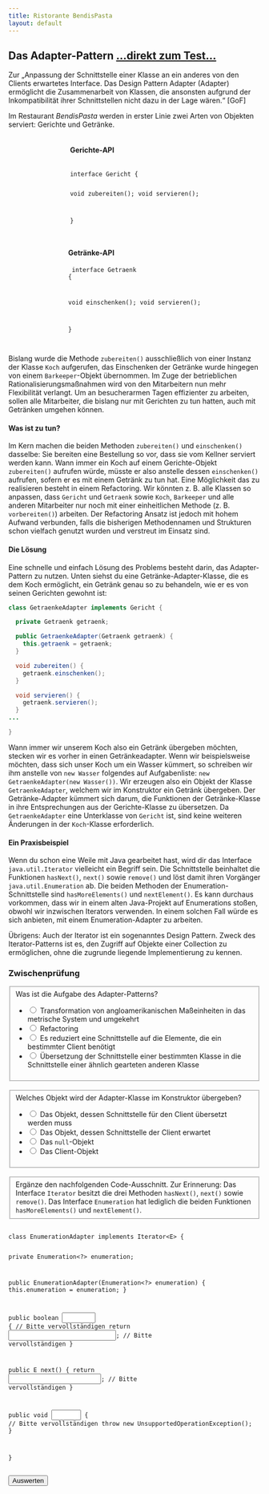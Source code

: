 ```yaml
---
title: Ristorante BendisPasta
layout: default
---
```


## Das Adapter-Pattern <a class="testjump" href="#adapterForm">...direkt zum Test...</a>

<p class="note">
    Zur „Anpassung der Schnittstelle einer Klasse an ein anderes von den Clients erwartetes Interface. Das Design Pattern Adapter (Adapter) ermöglicht die Zusammenarbeit von Klassen, die ansonsten aufgrund der Inkompatibilität ihrer Schnittstellen nicht dazu in der Lage wären.“ [GoF]
</p>

Im Restaurant <em>BendisPasta</em> werden in erster Linie zwei Arten von Objekten serviert: Gerichte und Getränke.


<div style="display:flex; flex-wrap: wrap;">
    <div style="margin-left: auto;margin-right: auto;overflow-x: scroll;">
    <h4>Gerichte-API</h4>
    <pre><div class="code"><code>
interface Gericht {

  void zubereiten();
  void servieren();

}
    </code></div></pre>
    </div>
    <div style="margin-left: auto;margin-right: auto;overflow-x: scroll;">
    <h4>Getränke-API</h4>
    <pre><div class="code"><code>
interface Getraenk {

  void einschenken();
  void servieren();

}
    </code></div></pre>
    </div>
</div>

Bislang wurde die Methode ``zubereiten()`` ausschließlich von einer Instanz der Klasse ``Koch`` aufgerufen, das Einschenken der Getränke wurde hingegen von einem ``Barkeeper``-Objekt übernommen. Im Zuge der betrieblichen Rationalisierungsmaßnahmen wird von den Mitarbeitern nun mehr Flexibilität verlangt. Um an besucherarmen Tagen effizienter zu arbeiten, sollen alle Mitarbeiter, die bislang nur mit Gerichten zu tun hatten, auch mit Getränken umgehen können.

#### Was ist zu tun?

Im Kern machen die beiden Methoden ``zubereiten()`` und ``einschenken()`` dasselbe: Sie bereiten eine Bestellung so vor, dass sie vom Kellner serviert werden kann. Wann immer ein Koch auf einem Gerichte-Objekt ``zubereiten()`` aufrufen würde, müsste er also anstelle dessen ``einschenken()`` aufrufen, sofern er es mit einem Getränk zu tun hat. Eine Möglichkeit das zu realisieren besteht in einem Refactoring. Wir könnten z. B. alle Klassen so anpassen, dass ``Gericht`` und ``Getraenk`` sowie ``Koch``, ``Barkeeper`` und alle anderen Mitarbeiter nur noch mit einer einheitlichen Methode (z. B. ``vorbereiten()``) arbeiten. Der Refactoring Ansatz ist jedoch mit hohem Aufwand verbunden, falls die bisherigen Methodennamen und Strukturen schon vielfach genutzt wurden und verstreut im Einsatz sind.


#### Die Lösung

Eine schnelle und einfach Lösung des Problems besteht darin, das Adapter-Pattern zu nutzen. Unten siehst du eine Getränke-Adapter-Klasse, die es dem Koch ermöglicht, ein Getränk genau so zu behandeln, wie er es von seinen Gerichten gewohnt ist:


```java
class GetraenkeAdapter implements Gericht {

  private Getraenk getraenk;

  public GetraenkeAdapter(Getraenk getraenk) {
    this.getraenk = getraenk;
  }

  void zubereiten() {
    getraenk.einschenken();
  }

  void servieren() {
    getraenk.servieren();
  }
...

}
```

Wann immer wir unserem Koch also ein Getränk übergeben möchten, stecken wir es vorher in einen Getränkeadapter. Wenn wir beispielsweise möchten, dass sich unser Koch um ein Wasser kümmert, so schreiben wir ihm anstelle von ``new Wasser`` folgendes auf Aufgabenliste: ``new GetraenkeAdapter(new Wasser())``. Wir erzeugen also ein Objekt der Klasse ``GetraenkeAdapter``, welchem wir im Konstruktor ein Getränk übergeben. Der Getränke-Adapter kümmert sich darum, die Funktionen der Getränke-Klasse in ihre Entsprechungen aus der Gerichte-Klasse zu übersetzen. Da ``GetraenkeAdapter`` eine Unterklasse von ``Gericht`` ist, sind keine weiteren Änderungen in der ``Koch``-Klasse erforderlich.


#### Ein Praxisbeispiel

Wenn du schon eine Weile mit Java gearbeitet hast, wird dir das Interface <code>java.util.Iterator</code> vielleicht ein Begriff sein. Die Schnittstelle beinhaltet die Funktionen ``hasNext()``, ``next()`` sowie ``remove()`` und löst damit ihren Vorgänger ``java.util.Enumeration`` ab. Die beiden Methoden der Enumeration-Schnittstelle sind ``hasMoreElements()`` und ``nextElement()``. Es kann durchaus vorkommen, dass wir in einem alten Java-Projekt auf Enumerations stoßen, obwohl wir inzwischen Iterators verwenden. In einem solchen Fall würde es sich anbieten, mit einem Enumeration-Adapter zu arbeiten.


<p class="note">
    Übrigens: Auch der Iterator ist ein sogenanntes Design Pattern. Zweck des Iterator-Patterns ist es, den Zugriff auf Objekte einer Collection zu ermöglichen, ohne die zugrunde liegende Implementierung zu kennen.
</p>

<form id="adapterForm">
    <h3>Zwischenprüfung</h3>
    <fieldset>
        Was ist die Aufgabe des Adapter-Patterns?
        <ul>
            <li>
                <label>
                    <input type="radio" name="adapterA">
                    Transformation von angloamerikanischen Maßeinheiten in das metrische System und umgekehrt
                </label>
            </li>
            <li>
                <label>
                    <input type="radio" name="adapterA">
                    Refactoring
                </label>
            </li>
            <li>
                <label>
                    <input type="radio" name="adapterA" >
                    Es reduziert eine Schnittstelle auf die Elemente, die ein bestimmter Client benötigt
                </label>
            </li>
            <li>
                <label>
                    <input id="adapterA" type="radio" name="adapterA">
                    Übersetzung der Schnittstelle einer bestimmten Klasse in die Schnittstelle einer ähnlich gearteten anderen Klasse
                </label>
            </li>
        </ul>
    </fieldset>
    <br/>
    <fieldset>
        Welches Objekt wird der Adapter-Klasse im Konstruktor übergeben?
        <ul>
            <li>
                <label>
                    <input id="adapterB" type="radio" name="adapterB">
                    Das Objekt, dessen Schnittstelle für den Client übersetzt werden muss
                </label>
            </li>
            <li>
                <label>
                    <input type="radio" name="adapterB">
                    Das Objekt, dessen Schnittstelle der Client erwartet
                </label>
            </li>
            <li>
                <label>
                    <input type="radio" name="adapterB">
                    Das <code>null</code>-Objekt
                </label>
            </li>
            <li>
                <label>
                    <input type="radio" name="adapterB">
                    Das Client-Objekt
                </label>
            </li>
        </ul>
    </fieldset>
    <br/>
    <fieldset>
        Ergänze den nachfolgenden Code-Ausschnitt. Zur Erinnerung: Das Interface <code>Iterator</code> besitzt die drei Methoden <code>hasNext()</code>, <code>next()</code> sowie <code>remove()</code>. Das Interface <code>Enumeration</code> hat lediglich die beiden Funktionen <code>hasMoreElements()</code> und <code>nextElement()</code>.
    </fieldset>
    <pre><div class="code"><code>
class EnumerationAdapter implements Iterator&lt;E&gt; {

  private Enumeration&lt;?&gt; enumeration;

  public EnumerationAdapter(Enumeration&lt;?&gt; enumeration) {
    this.enumeration = enumeration;
  }

  public boolean <input type="text" id="adapterC1" style="width: 9ch;"> { // Bitte vervollständigen
    return <input type="text" id="adapterC2" style="width: 29ch;">; // Bitte vervollständigen
  }

  public E next() {
    return <input type="text" id="adapterC3" style="width: 25ch;">; // Bitte vervollständigen
  }

  public void <input type="text" id="adapterC4" style="width: 8ch;"> { // Bitte vervollständigen
    throw new UnsupportedOperationException();
  }

}
    </code></div></pre>
    <button type="button" onclick="checkAdapter()" id="adapterButton">Auswerten</button>&nbsp;&nbsp;&nbsp;&nbsp;<center id="adapterResult"></center>
</form>

